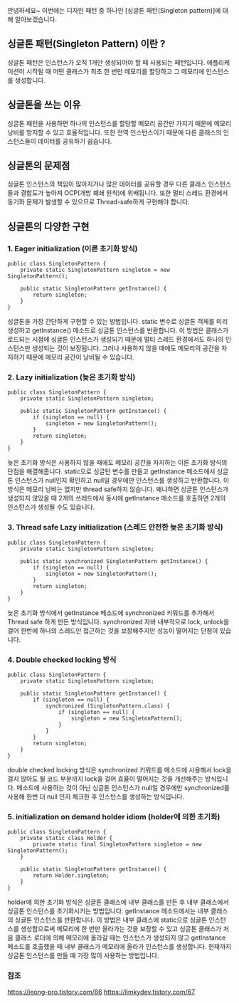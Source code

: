 안녕하세요~ 이번에는 디자인 패턴 중 하나인 [싱글톤 패턴(Singleton pattern)]에 대해 알아보겠습니다. 

## 싱글톤 패턴(Singleton Pattern) 이란 ?
싱글톤 패턴은 인스턴스가 오직 1개만 생성되어야 할 때 사용되는 패턴입니다. 애플리케이션이 시작될 때 어떤 클래스가 최초 한 번만 메모리를 할당하고 그 메모리에 인스턴스를 생성합니다.

## 싱글톤을 쓰는 이유
싱글톤 패턴을 사용하면 하나의 인스턴스를 할당할 메모리 공간만 가지기 때문에 메모리 낭비를 방지할 수 있고 효율적입니다. 또한 전역 인스턴스이기 때문에 다른 클래스의 인스턴스들이 데이터를 공유하기 쉽습니다.


## 싱글톤의 문제점
싱글톤 인스턴스의 책임이 많아지거나 많은 데이터를 공유할 경우 다른 클래스 인스턴스들과 결합도가 높아져 OCP(개방 폐쇄 원칙)에 위배됩니다. 또한 멀티 스레드 환경에서 동기화 문제가 발생할 수 있으므로 Thread-safe하게 구현해야 합니다.

## 싱글톤의 다양한 구현

### 1. Eager initialization (이른 초기화 방식)
```
public class SingletonPattern {
    private static SingletonPattern singleton = new SingletonPattern();

    public static SingletonPattern getInstance() {
        return singleton;
    }
}

```
싱글톤을 가장 간단하게 구현할 수 있는 방법입니다. static 변수로 싱글톤 객체를 미리 생성하고 getInstance() 메소드로 싱글톤 인스턴스를 반환합니다. 이 방법은 클래스가 로드되는 시점에 싱글톤 인스턴스가 생성되기 때문에 멀티 스레드 환경에서도 하나의 인스턴스만 생성되는 것이 보장됩니다. 그러나 사용하지 않을 때에도 메모리의 공간을 차지하기 때문에 메모리 공간이 낭비될 수 있습니다.

### 2. Lazy initialization (늦은 초기화 방식)
```
public class SingletonPattern {
    private static SingletonPattern singleton;

    public static SingletonPattern getInstance() {
        if (singleton == null) {
            singleton = new SingletonPattern();
        }
        return singleton;
    }
}

```
늦은 초기화 방식은 사용하지 않을 때에도 메모리 공간을 차지하는 이른 초기화 방식의 단점을 해결해줍니다. static으로 싱글턴 변수를 만들고 getInstance 메소드에서 싱글톤 인스턴스가 null인지 확인하고 null일 경우에만 인스턴스를 생성하고 반환합니다. 이 방식은 메모리 낭비는 없지만 thread safe하지 않습니다. 왜냐하면 싱글톤 인스턴스가 생성되지 않았을 때 2개의 쓰레드에서 동시에 getInstance 메소드를 호출하면 2개의 인스턴스가 생성될 수도 있습니다. 

### 3. Thread safe Lazy initialization (스레드 안전한 늦은 초기화 방식)
```
public class SingletonPattern {
    private static SingletonPattern singleton;

    public static synchronized SingletonPattern getInstance() {
        if (singleton == null) {
            singleton = new SingletonPattern();
        }
        return singleton;
    }
}

```
늦은 초기화 방식에서 getInstance 메소드에 synchronized 키워드를 추가해서 Thread safe 하게 만든 방식입니다. synchronized 자바 내부적으로 lock, unlock을 걸어 한번에 하나의 스레드만 접근하는 것을 보장해주지만 성능이 떨어지는 단점이 있습니다. 
### 4. Double checked locking 방식

```
public class SingletonPattern {
    private static SingletonPattern singleton;

    public static SingletonPattern getInstance() {
        if (singleton == null) {
            synchronized (SingletonPattern.class) {
                if (singleton == null) {
                    singleton = new SingletonPattern();
                }
            }
        }
        return singleton;
    }
}
```

double checked locking 방식은 synchronized 키워드를 메소드에 사용해서 lock을 걸지 않아도 될 코드 부분까지 lock을 걸어 효율이 떨어지는 것을 개선해주는 방식입니다. 메소드에 사용하는 것이 아닌 싱글톤 인스턴스가 null일 경우에만 synchronized를 사용해 한번 더 null 인지 체크한 후 인스턴스를 생성하는 방식입니다.

### 5. initialization on demand holder idiom (holder에 의한 초기화)

```
public class SingletonPattern {
    private static class Holder {
        private static final SingletonPattern singleton = new SingletonPattern();
    }

    public static SingletonPattern getInstance() {
        return Holder.singleton;
    }
}

```

holder에 의한 초기화 방식은 싱글톤 클래스에 내부 클래스를 만든 후 내부 클래스에서 싱글톤 인스턴스를 초기화시키는 방법입니다. getInstance 메소드에서는 내부 클래스의 싱글톤 인스턴스를 반환합니다. 이 방법은 내부 클래스에 static으로 싱글톤 인스턴스를 생성함으로써 메모리에 한 번만 올라가는 것을 보장할 수 있고 싱글톤 클래스가 처음 클래스 로더에 의해 메모리에 올라갈 때는 인스턴스가 생성되지 않고 getInstance 메소드를 호출했을 때 내부 클래스가 메모리에 올라가 인스턴스를 생성합니다. 현재까지 싱글톤 인스턴스를 만들 때 가장 많이 사용하는 방법입니다.

### 참조
https://jeong-pro.tistory.com/86
https://limkydev.tistory.com/67
